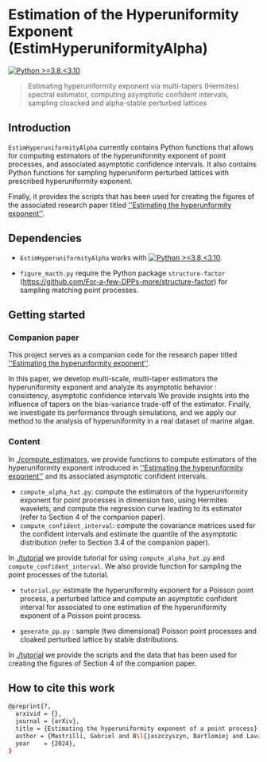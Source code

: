 # Estimation of the Hyperuniformity Exponent (EstimHyperuniformityAlpha)

[![Python >=3.8,<3.10](https://img.shields.io/badge/python->=3.8,<3.10-blue.svg)](https://www.python.org/downloads/release/python-371/)

> Estimating hyperuniformity exponent via multi-tapers (Hermites) spectral estimator, computing asymptotic confident intervals, sampling cloacked and alpha-stable perturbed lattices 

## Introduction

`EstimHyperuniformityAlpha` currently contains Python functions that allows for computing estimators of the hyperuniformity exponent of point processes, and associated asymptotic confidence intervals. It also contains Python functions for sampling hyperuniform perturbed lattices with prescribed hyperuniformity exponent. 

Finally, it provides the scripts that has been used for creating the figures of the associated research paper titled [''Estimating the hyperunformity exponent''](https://arxiv.org).

## Dependencies

- `EstimHyperuniformityAlpha` works with [![Python >=3.8,<3.10](https://img.shields.io/badge/python->=3.8,<3.10-blue.svg)](https://www.python.org/downloads/release/python-371/).

- ``figure_macth.py`` require the Python package `structure-factor` (https://github.com/For-a-few-DPPs-more/structure-factor) for sampling matching point processes. 

## Getting started

### Companion paper

This project serves as a companion code for the research paper titled [''Estimating the hyperunformity exponent''](https://arxiv.org).

In this paper, we develop multi-scale, multi-taper estimators the hyperuniformity exponent and analyze its asymptotic behavior : consistency, asymptotic confidence intervals  We provide insights into the influence of tapers on the bias-variance trade-off of the estimator. Finally, we investigate its performance through simulations, and we apply our method to the analysis of hyperuniformity in a real dataset of marine algae.

### Content

In [./compute_estimators](./compute_estimators), we provide functions to compute estimators of the hyperuniformity exponent introduced in [''Estimating the hyperunformity exponent''](https://arxiv.org) and its associated asymptotic confident intervals.

- ``compute_alpha_hat.py``: compute the estimators of the hyperuniformity exponent for point processes in dimension two, using Hermites wavelets, and compute the regression curve leading to its estimator (refer to Section 4 of the companion paper). 
- ``compute_confident_interval``: compute the covariance matrices used for the confident intervals and estimate the quantile of the asymptotic distribution (refer to Section 3.4  of the companion paper).

In [./tutorial](./tutorial) we provide tutorial for using ``compute_alpha_hat.py`` and ``compute_confident_interval``. We also provide function for sampling the point processes of the tutorial.

- ``tutorial.py``: estimate the hyperuniformity exponent for a Poisson point process, a perturbed lattice and compute an asymptotic confident interval for associated to one estimation of the hyperuniformity exponent of a Poisson point process.

- ``generate_pp.py`` : sample (two dimensional) Poisson point processes and cloaked perturbed lattice by stable distributions.

In [./tutorial](./tutorial) we provide the scripts and the data that has been used for creating the figures of Section 4 of the companion paper.

## How to cite this work

  ```bash
  @preprint{?,
    arxivid = {},
    journal = {arXiv},
    title = {Estimating the hyperuniformity exponent of a point process},
    author = {Mastrilli, Gabriel and B\l{}aszczyszyn, Bartlomiej and Lavancier, Fr\'ed\'eric}, 
    year    = {2024},
  }
  ```






